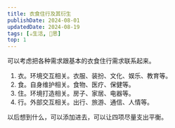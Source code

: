 ```yaml
---
title: 衣食住行及其衍生
publishDate: 2024-08-01
updatedDate: 2024-08-19
tags: [☕生活, 🤔思]
top: 1
---
```


可以考虑把各种需求跟基本的衣食住行需求联系起来。

1. 衣。环境交互相关。衣服、装扮、文化、娱乐、教育等。
2. 食。自身维护相关。食物、医疗、保健等。
3. 住。环境打造相关。房子、家居、电器等。
4. 行。外部交互相关。出行、旅游、通信、人情等。

以后想到什么，可以添加进去，可以让四项尽量支出平衡。
